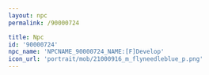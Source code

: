 ```yaml
---
layout: npc
permalink: /90000724

title: Npc
id: '90000724'
npc_name: 'NPCNAME_90000724_NAME:[F]Develop'
icon_url: 'portrait/mob/21000916_m_flyneedleblue_p.png'
---
```

